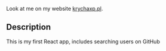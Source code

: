 Look at me on my website [krychaxp.pl](https://krychaxp.pl/?utm_source=github.com/React.js).

## Description

This is my first React app, includes searching users on GitHub